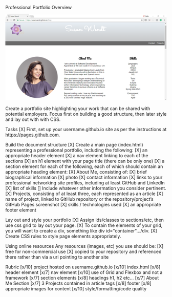 Professional Portfolio Overview

![Webpage preview](./images/webpagepreview.png)

Create a portfolio site highlighting your work that can be shared with potential employers. Focus first on building a good structure, then later style and lay out with with CSS.

Tasks
[X] First, set up your username.github.io site as per the instructions at https://pages.github.com.

Build the document structure
[X] Create a main page (index.html) representing a professional portfolio, including the following:
	[X] an appropriate header element
	[X] a nav element linking to each of the sections
	[X] an h1 element with your page title (there can be only one)
	[X] a section element for each of the following, each of which should contain an appropriate heading element:
		[X] About Me, consisting of:
			[X] brief biographical information
			[X] photo
			[X] contact information
			[X] links to your professional networking site profiles, including at least GitHub and LinkedIn
			[X] list of skills
			[] Include whatever other information you consider pertinent.
		[X] Projects, consisting of at least three, each represented as an article
			[X] name of project, linked to GitHub repository or the repository/project’s GitHub Pages screenshot
			[X] skills / technologies used
	[X] an appropriate footer element

Lay out and style your portfolio
	[X] Assign ids/classes to sections/etc, then use css grid to lay out your page. 
	[X] To contain the elements of your grid, you will want to create a div, something like div id="container".../div.
	[X] Create CSS rules to style page elements appropriately.

Using online resources
	Any resources (images, etc) you use should be:
		[X] free for non-commercial use
		[X] copied to your repository and referenced there rather than via a uri pointing to another site

Rubric
[x/10] project hosted on username.github.io
[x/10] index.html
[x/8] header element
[x/7] nav element
[x/10] use of Grid and Flexbox and not a framework
[x/7] section elements
[x/8] headings h1, h2 etc…
[x/7] About Me Section
[x/7] 3 Projects contained in article tags
[x/8] footer
[x/8] appropriate images for content
[x/10] style/formatting/code quality